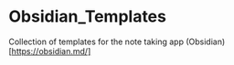# Obsidian_Templates
Collection of templates for the note taking app (Obsidian)[https://obsidian.md/]
